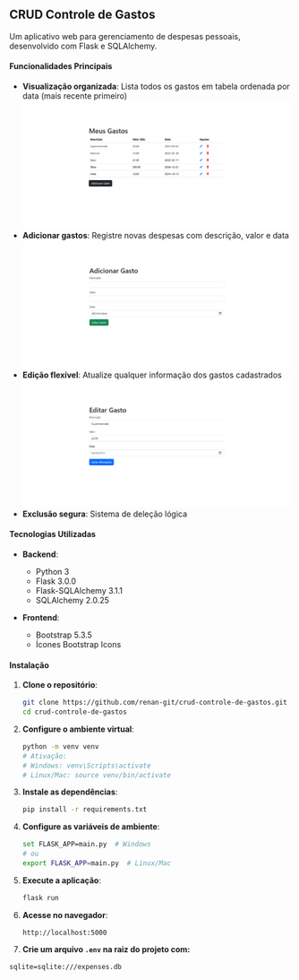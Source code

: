 ## CRUD Controle de Gastos

Um aplicativo web para gerenciamento de despesas pessoais, desenvolvido com Flask e SQLAlchemy.

#### Funcionalidades Principais

- **Visualização organizada**: Lista todos os gastos em tabela ordenada por data (mais recente primeiro)
![home](images_readme/home.PNG)
- **Adicionar gastos**: Registre novas despesas com descrição, valor e data
![add](images_readme/add.PNG)
- **Edição flexível**: Atualize qualquer informação dos gastos cadastrados
![edit](images_readme/edit.PNG)
- **Exclusão segura**: Sistema de deleção lógica

#### Tecnologias Utilizadas

- **Backend**:
  - Python 3
  - Flask 3.0.0
  - Flask-SQLAlchemy 3.1.1
  - SQLAlchemy 2.0.25

- **Frontend**:
  - Bootstrap 5.3.5
  - Ícones Bootstrap Icons

#### Instalação 

1. **Clone o repositório**:
   ```bash
   git clone https://github.com/renan-git/crud-controle-de-gastos.git
   cd crud-controle-de-gastos
   ```

2. **Configure o ambiente virtual**:
   ```bash
   python -m venv venv
   # Ativação:
   # Windows: venv\Scripts\activate
   # Linux/Mac: source venv/bin/activate
   ```

3. **Instale as dependências**:
   ```bash
   pip install -r requirements.txt
   ```

4. **Configure as variáveis de ambiente**:
   ```bash
   set FLASK_APP=main.py  # Windows
   # ou
   export FLASK_APP=main.py  # Linux/Mac
   ```

5. **Execute a aplicação**:
   ```bash
   flask run
   ```

6. **Acesse no navegador**:
   ```
   http://localhost:5000
   ```

7. **Crie um arquivo `.env` na raiz do projeto com:**
```
sqlite=sqlite:///expenses.db
```